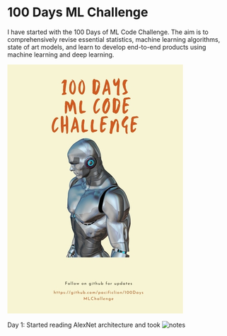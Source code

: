 # 100 Days ML Challenge

I have started with the 100 Days of ML Code Challenge. The aim is to comprehensively revise essential statistics, machine learning algorithms, state of art models, and learn to develop end-to-end products using machine learning and deep learning.

![100 Day ML Challenge](https://github.com/pacificlion/100DaysMLChallenge/blob/main/challenge.jpg)

Day 1: Started reading AlexNet architecture and took ![notes](https://github.com/pacificlion/100DaysMLChallenge/blob/main/Day1/alexnet_tensorflow.ipynb)
